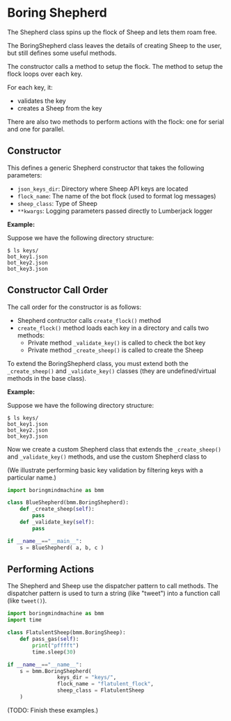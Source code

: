 # Boring Shepherd

The Shepherd class spins up the flock of Sheep 
and lets them roam free.

The BoringShepherd class leaves the details of creating Sheep
to the user, but still defines some useful methods. 

The constructor calls a method to setup the flock.
The method to setup the flock loops over each key.

For each key, it:
- validates the key
- creates a Sheep from the key

There are also two methods to perform actions with the flock:
one for serial and one for parallel.

## Constructor

This defines a generic Shepherd constructor that takes the following
parameters:

* `json_keys_dir`: Directory where Sheep API keys are located
* `flock_name`: The name of the bot flock (used to format log messages)
* `sheep_class`: Type of Sheep
* `**kwargs`: Logging parameters passed directly to Lumberjack logger

**Example:**

Suppose we have the following directory structure:

```plain
$ ls keys/
bot_key1.json
bot_key2.json
bot_key3.json
```

## Constructor Call Order

The call order for the constructor is as follows:

* Shepherd contructor calls `create_flock()` method
* `create_flock()` method loads each key in a directory and calls two methods:
    * Private method `_validate_key()` is called to check the bot key
    * Private method `_create_sheep()` is called to create the Sheep

To extend the BoringShepherd class,
you must extend both the `_create_sheep()`
and `_validate_key()` classes (they are 
undefined/virtual methods in the base class).

**Example:**

Suppose we have the following directory structure:

```plain
$ ls keys/
bot_key1.json
bot_key2.json
bot_key3.json
```

Now we create a custom Shepherd class that extends the
`_create_sheep()` and `_validate_key()` methods,
and use the custom Shepherd class to 

(We illustrate performing basic key validation by filtering
keys with a particular name.)

```python
import boringmindmachine as bmm

class BlueShepherd(bmm.BoringShepherd):
    def _create_sheep(self):
        pass
    def _validate_key(self):
        pass

if __name__=="__main__":
    s = BlueShepherd( a, b, c )
```


## Performing Actions

The Shepherd and Sheep use the dispatcher pattern
to call methods. The dispatcher pattern is used to
turn a string (like "tweet") into a function call
(like `tweet()`).

```python
import boringmindmachine as bmm
import time

class FlatulentSheep(bmm.BoringSheep):
    def pass_gas(self):
        print("pfffft")
        time.sleep(30)

if __name__=="__name__":
    s = bmm.BoringShepherd(
                keys_dir = "keys/",
                flock_name = "flatulent_flock",
                sheep_class = FlatulentSheep
    )
```

(TODO: Finish these examples.)
